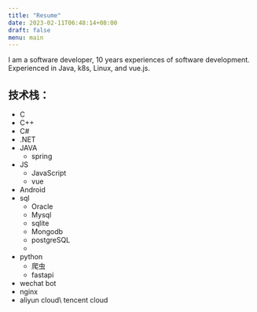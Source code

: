 ```yaml
---
title: "Resume"
date: 2023-02-11T06:48:14+08:00
draft: false
menu: main
---
```

I am a software developer, 
10 years experiences of software development.
Experienced in Java, k8s, Linux, and vue.js.
## 技术栈：
- C
- C++
- C#
- .NET
- JAVA
  - spring
- JS
  - JavaScript
  - vue
- Android
- sql
  - Oracle
  - Mysql
  - sqlite
  - Mongodb
  - postgreSQL
  - 
- python
  -  爬虫
  -  fastapi
- wechat bot
- nginx
- aliyun cloud\ tencent cloud



